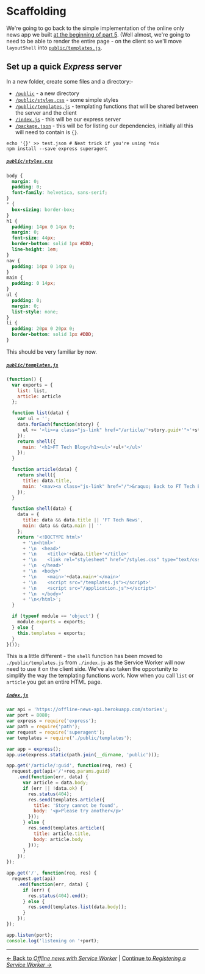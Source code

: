 # Scaffolding

We're going to go back to the simple implementation of the online only news app we built [at the beginning of part 5](../05-offline-news/01-scaffolding#indexjs).  (Well almost, we're going to need to be able to render the entire page - on the client so we'll move `layoutShell` into [`public/templates.js`](./public/templates.js).

## Set up a quick *Express* server

In a new folder, create some files and a directory:-

- [`/public`](./public) - a new directory
- [`/public/styles.css`](./public/style.css) - some simple styles
- [`/public/templates.js`](./public/templates.js) - templating functions that will be shared between the server and the client
- [`/index.js`](./index.js) - this will be our express server
- [`/package.json`](./package.json) - this will be for listing our dependencies, initially all this will need to contain is `{}`.

```
echo '{}' >> test.json # Neat trick if you're using *nix
npm install --save express superagent
```

##### [`public/styles.css`](./public/styles.css)

```css
body {
  margin: 0;
  padding: 0;
  font-family: helvetica, sans-serif;
}
* {
  box-sizing: border-box;
}
h1 {
  padding: 14px 0 14px 0;
  margin: 0;
  font-size: 44px;
  border-bottom: solid 1px #DDD;
  line-height: 1em;
}
nav {
  padding: 14px 0 14px 0;
}
main {
  padding: 0 14px;
}
ul {
  padding: 0;
  margin: 0;
  list-style: none;
}
li {
  padding: 20px 0 20px 0;
  border-bottom: solid 1px #DDD;
}
```

This should be very familiar by now.

##### [`public/templates.js`](./public/templates.js)

```js
(function() {
  var exports = {
    list: list,
    article: article
  };

  function list(data) {
    var ul = '';
    data.forEach(function(story) {
      ul += '<li><a class="js-link" href="/article/'+story.guid+'">'+story.title+'</a></li>';
    });
    return shell({
      main: '<h1>FT Tech Blog</h1><ul>'+ul+'</ul>'
    });
  }

  function article(data) {
    return shell({
      title: data.title,
      main: '<nav><a class="js-link" href="/">&raquo; Back to FT Tech Blog</a></nav><h1>'+data.title+'</h1>'+data.body
    });
  }

  function shell(data) {
    data = {
      title: data && data.title || 'FT Tech News',
      main: data && data.main || ''
    };
    return '<!DOCTYPE html>'
      + '\n<html>'
      + '\n  <head>'
      + '\n    <title>'+data.title+'</title>'
      + '\n    <link rel="stylesheet" href="/styles.css" type="text/css" media="all" />'
      + '\n  </head>'
      + '\n  <body>'
      + '\n    <main>'+data.main+'</main>'
      + '\n    <script src="/templates.js"></script>'
      + '\n    <script src="/application.js"></script>'
      + '\n  </body>'
      + '\n</html>';
  }

  if (typeof module == 'object') {
    module.exports = exports;
  } else {
    this.templates = exports;
  }
}());
```

This is a little different - the `shell` function has been moved to `./public/templates.js` from `./index.js` as the Service Worker will now need to use it on the client side.  We've also taken the opportunity to simplify the way the templating functions work.  Now when you call `list` or `article` you get an entire HTML page.

##### [`index.js`](./index.js)

```js
var api = 'https://offline-news-api.herokuapp.com/stories';
var port = 8080;
var express = require('express');
var path = require('path');
var request = require('superagent');
var templates = require('./public/templates');

var app = express();
app.use(express.static(path.join(__dirname, 'public')));

app.get('/article/:guid', function(req, res) {
  request.get(api+'/'+req.params.guid)
    .end(function(err, data) {
      var article = data.body;
      if (err || !data.ok) {
        res.status(404);
        res.send(templates.article({
          title: 'Story cannot be found',
          body: '<p>Please try another</p>'
        }));
      } else {
        res.send(templates.article({
          title: article.title,
          body: article.body
        }));
      }
    });
});

app.get('/', function(req, res) {
  request.get(api)
    .end(function(err, data) {
      if (err) {
        res.status(404).end();
      } else {
        res.send(templates.list(data.body));
      }
    });
});

app.listen(port);
console.log('listening on '+port);
```

---

[← Back to *Offline news with Service Worker*](../) | [Continue to *Registering a Service Worker* →](../02-registering-a-service-worker)
